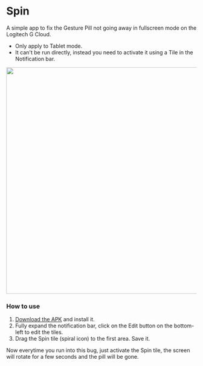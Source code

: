 # Spin
A simple app to fix the Gesture Pill not going away in fullscreen mode on the Logitech G Cloud.  
- Only apply to Tablet mode.  
- It can't be run directly, instead you need to activate it using a Tile in the Notification bar.  

<img width="600" src="https://github.com/redphx/android-spin/assets/96280/21b20011-dfdb-49a7-9c3e-8aec1fe2cc43">

### How to use
1. [Download the APK](https://github.com/redphx/android-spin/releases/) and install it.
2. Fully expand the notification bar, click on the Edit button on the bottom-left to edit the tiles.
3. Drag the Spin tile (spiral icon) to the first area. Save it.

Now everytime you run into this bug, just activate the Spin tile, the screen will rotate for a few seconds and the pill will be gone.
